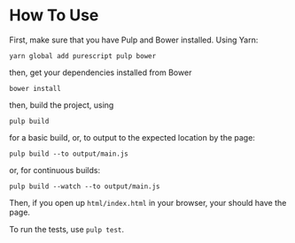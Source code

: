 # How To Use

First, make sure that you have Pulp and Bower installed.  Using Yarn:

```
yarn global add purescript pulp bower
```

then, get your dependencies installed from Bower

```
bower install
```

then, build the project, using

```
pulp build
```

for a basic build, or, to output to the expected location by the page:

```
pulp build --to output/main.js
```

or, for continuous builds:

```
pulp build --watch --to output/main.js
```

Then, if you open up `html/index.html` in your browser, your should have the page.

To run the tests, use `pulp test`.
